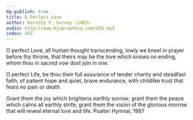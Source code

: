 ```yaml
---
dg-publish: true
title: O Perfect Love
author: Dorothy F. Gurney (1883)
audio: http://www.kjvprophecy.com/455.mp3
index: 455
---
```


O perfect Love, all human thought transcending,
lowly we kneel in prayer before thy throne,
that theirs may be the love which knows no ending,
whom thou in sacred vow dost join in one.

O perfect Life, be thou their full assurance
of tender charity and steadfast faith,
of patient hope and quiet, brave endurance,
with childlike trust that fears no pain or death.

Grant them the joy which brightens earthly sorrow;
grant them the peace which calms all earthly strife;
grant them the vision of the glorious morrow
that will reveal eternal love and life.
Psalter Hymnal, 1987